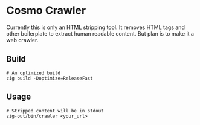 # Cosmo Crawler

Currently this is only an HTML stripping tool. It removes HTML tags and
other boilerplate to extract human readable content. But plan is to
make it a web crawler.

## Build

``` shell
# An optimized build
zig build -Doptimize=ReleaseFast
```

## Usage

``` shell
# Stripped content will be in stdout
zig-out/bin/crawler <your_url>
```
